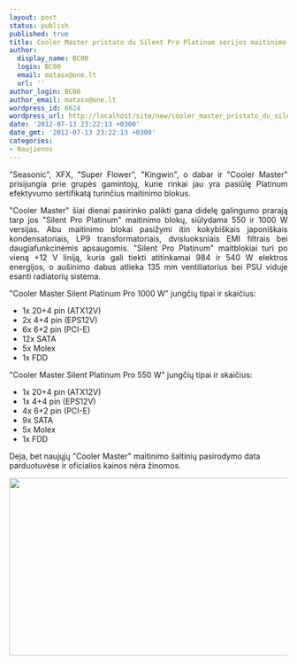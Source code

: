 ```yaml
---
layout: post
status: publish
published: true
title: Cooler Master pristato du Silent Pro Platinum serijos maitinimo blokus
author:
  display_name: BC00
  login: BC00
  email: matasx@one.lt
  url: ''
author_login: BC00
author_email: matasx@one.lt
wordpress_id: 6624
wordpress_url: http://localhost/site/new/cooler_master_pristato_du_silent_pro_platinum_serijos_maitinimo_blokus/
date: '2012-07-13 23:22:13 +0300'
date_gmt: '2012-07-13 23:22:13 +0300'
categories:
- Naujienos
---
```

<p style="text-align: justify;">
	&quot;Seasonic&quot;, XFX, &quot;Super Flower&quot;, &quot;Kingwin&quot;, o dabar ir &quot;Cooler Master&quot; prisijungia prie grupės gamintojų, kurie rinkai jau yra pasiūlę Platinum efektyvumo sertifikatą turinčius maitinimo blokus.</p>
<p style="text-align: justify;">
	&quot;Cooler Master&quot; &scaron;iai dienai pasirinko palikti gana didelę galingumo prarają tarp jos &quot;Silent Pro Platinum&quot; maitinimo blokų, siūlydama 550 ir 1000 W versijas. Abu maitinimo blokai pasižymi itin kokybi&scaron;kais japoni&scaron;kais kondensatoriais, LP9 transformatoriais, dvisluoksniais EMI filtrais bei daugiafunkcinėmis apsaugomis. &quot;Silent Pro Platinum&quot; maitblokiai turi po vieną +12 V liniją, kuria gali tiekti atitinkamai 984 ir 540 W elektros energijos, o au&scaron;inimo dabus atlieka 135 mm ventiliatorius bei PSU viduje esanti radiatorių sistema.</p>
<p>
	&quot;Cooler Master Silent Platinum Pro 1000 W&quot; jungčių tipai ir skaičius:</p>
<ul>
<li>
		1&#1093; 20+4 pin (ATX12V)</li>
<li>
		2&#1093; 4+4 pin (EPS12V)</li>
<li>
		6&#1093; 6+2 pin (PCI-E)</li>
<li>
		12x SATA</li>
<li>
		5&#1093; Molex</li>
<li>
		1&#1093; FDD</li>
</ul>
<p>
	&quot;Cooler Master Silent Platinum Pro 550 W&quot; jungčių tipai ir skaičius:</p>
<ul>
<li>
		1&#1093; 20+4 pin (ATX12V)</li>
<li>
		1&#1093; 4+4 pin (EPS12V)</li>
<li>
		4&#1093; 6+2 pin (PCI-E)</li>
<li>
		9x SATA</li>
<li>
		5&#1093; Molex</li>
<li>
		1&#1093; FDD</li>
</ul>
<p>
	Deja, bet naujųjų &quot;Cooler Master&quot; maitinimo &scaron;altinių pasirodymo data parduotuvėse ir oficialios kainos nėra žinomos.</p>
<p>
	<img alt="" src="http://technews.lt/userfiles/109579-cm-spp-1.jpg" style="width: 520px; height: 321px;" /></p>
